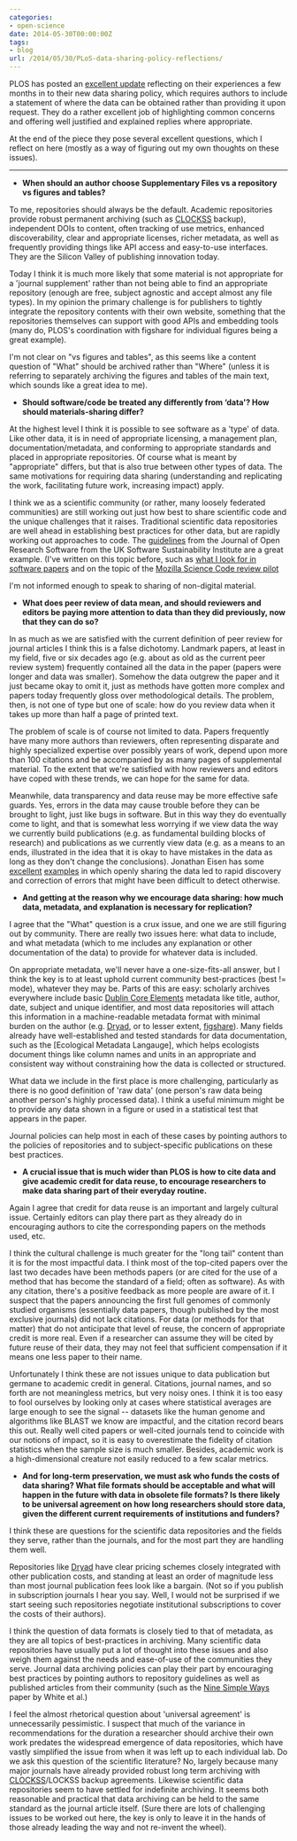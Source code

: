 ```yaml
---
categories:
- open-science
date: 2014-05-30T00:00:00Z
tags:
- blog
url: /2014/05/30/PLoS-data-sharing-policy-reflections/
---
```


PLOS has posted an [excellent
update](http://blogs.plos.org/biologue/2014/05/30/plos-data-policy-update/)
reflecting on their experiences a few months in to their new data sharing
policy, which requires authors to include a statement of where the data
can be obtained rather than providing it upon request. They do a rather
excellent job of highlighting common concerns and offering well justified
and explained replies where appropriate.


At the end of the piece they pose several excellent questions, which I reflect on here
(mostly as a way of figuring out my own thoughts on these issues).

----------------


- __When should an author choose Supplementary Files vs a repository
vs figures and tables?__

To me, repositories should always be the default. Academic repositories
provide robust permanent archiving (such as [CLOCKSS]
backup), independent DOIs to content, often tracking of use metrics,
enhanced discoverability, clear and appropriate licenses, richer metadata,
as well as frequently providing things like API access and easy-to-use
interfaces.  They are the Silicon Valley of publishing innovation today.

Today I think it is much more likely that some material is not
appropriate for a 'journal supplement' rather than not being able to
find an appropriate repository (enough are free, subject agnostic and
accept almost any file types). In my opinion the primary challenge is
for publishers to tightly integrate the repository contents with their
own website, something that the repositories themselves can support
with good APIs and embedding tools (many do, PLOS's coordination with
figshare for individual figures being a great example).

I'm not clear on "vs figures and tables", as this seems like a content
question of "What" should be archived rather than "Where" (unless it is
referring to separately archiving the figures and tables of the main text,
which sounds like a great idea to me).

- __Should software/code be treated any differently from ‘data'? How
should materials-sharing differ?__

At the highest level I think it is possible to see software as a 'type'
of data. Like other data, it is in need of appropriate licensing, a
management plan, documentation/metadata, and conforming to appropriate
standards and placed in appropriate repositories.  Of course what is meant
by "appropriate" differs, but that is also true between other types of
data. The same motivations for requiring data sharing (understanding and
replicating the work, facilitating future work, increasing impact) apply.

I think we as a scientific community (or rather, many loosely federated
communities) are still working out just how best to share scientific
code and the unique challenges that it raises.  Traditional scientific
data repositories are well ahead in establishing best practices for
other data, but are rapidly working out approaches to code. The [guidelines](http://openresearchsoftware.metajnl.com/about/editorialPolicies)
from the Journal of Open Research Software from the UK Software
Sustainability Institute are a great example. (I've written on this topic
before, such as [what I look for in software papers](http://www.carlboettiger.info/2013/06/13/what-I-look-for-in-software-papers.html) and on the topic
of the [Mozilla Science Code review pilot](www.carlboettiger.info/2013/09/25/mozilla-software-review.html)

I'm not informed enough to speak to sharing of non-digital material.

- __What does peer review of data mean, and should reviewers and editors
be paying more attention to data than they did previously, now that they
can do so?__


In as much as we are satisfied with the current definition of peer review
for journal articles I think this is a false dichotomy. Landmark papers, at
least in my field, five or six decades ago (e.g. about as old as the
current peer review system) frequently contained all the data in the paper
(papers were longer and data was smaller).  Somehow the data outgrew the
paper and it just became okay to omit it, just as methods have gotten more
complex and papers today frequently gloss over methodological details. The
problem, then, is not one of type but one of scale: how do you review data
when it takes up more than half a page of printed text.

The problem of scale is of course not limited to data. Papers frequently
have many more authors than reviewers, often representing disparate and
highly specialized expertise over possibly years of work, depend upon more
than 100 citations and be accompanied by as many pages of supplemental material.
To the extent that we're satisfied with how reviewers and editors have coped
with these trends, we can hope for the same for data.

Meanwhile, data transparency and data reuse may be more effective safe guards.
Yes, errors in the data may cause trouble before they can be brought to light,
just like bugs in software.  But in this way they do eventually come to light,
and that is somewhat less worrying if we view data the way we currently build publications
(e.g. as fundamental building blocks of research) and publications as we currently
view data (e.g. as a means to an ends, illustrated in the idea that it is okay to have
mistakes in the data as long as they don't change the conclusions). Jonathan Eisen
has some [excellent](http://www.slideshare.net/phylogenomics/jonathan-eisen-talk-on-open-science-at-bosc2012-ismb "see slide 13") [examples](https://www.youtube.com/watch?v=oWZzUe3Kxeo) in which openly sharing the data led to rapid
discovery and correction of errors that might have been difficult to detect
otherwise.



- __And getting at the reason why we encourage data sharing: how much data,
metadata, and explanation is necessary for replication?__

I agree that the "What" question is a crux issue, and one we are still
figuring out by community. There are really two issues here: what data
to include, and what metadata (which to me includes any explanation or
other documentation of the data) to provide for whatever data is included.


On appropriate metadata, we'll never have a one-size-fits-all answer, but
I think the key is to at least uphold current community best-practices
(best != mode), whatever they may be. Parts of this are easy: scholarly
archives everywhere include basic [Dublin Core Elements] metadata
like title, author, date, subject and unique identifier, and most
data repositories will attach this information in a machine-readable
metadata format with minimal burden on the author (e.g. [Dryad], or to
lesser extent, [figshare]).  Many fields already have well-established
and tested standards for data documentation, such as the [Ecological
Metadata Langauge], which helps ecologists document things like column
names and units in an appropriate and consistent way without constraining
how the data is collected or structured.

What data we include in the first place is more challenging, particularly
as there is no good definition of 'raw data' (one person's raw data being
another person's highly processed data). I think a useful minimum might
be to provide any data shown in a figure or used in a statistical test
that appears in the paper.

Journal policies can help most in each of these cases by pointing authors
to the policies of repositories and to subject-specific publications on
these best practices.


- __A crucial issue that is much wider than PLOS is how to cite data and
give academic credit for data reuse, to encourage researchers to make
data sharing part of their everyday routine.__

Again I agree that credit for data reuse is an important and largely
cultural issue. Certainly editors can play there part as they already do
in encouraging authors to cite the corresponding papers on the methods
used, etc.

I think the cultural challenge is much greater for the "long tail" content
than it is for the most impactful data. I think most of the top-cited
papers over the last two decades have been methods papers (or are cited
for the use of a method that has become the standard of a field; often
as software).  As with any citation, there's a positive feedback as more
people are aware of it.  I suspect that the papers announcing the first
full genomes of commonly studied organisms (essentially data papers,
though published by the most exclusive journals) did not lack citations.
For data (or methods for that matter) that do not anticipate that level
of reuse, the concern of appropriate credit is more real. Even if a
researcher can assume they will be cited by future reuse of their data,
they may not feel that sufficient compensation if it means one less
paper to their name.

Unfortunately I think these are not issues unique to data publication but
germane to academic credit in general. Citations, journal names, and so
forth are not meaningless metrics, but very noisy ones.  I think it is too
easy to fool ourselves by looking only at cases where statistical averages
are large enough to see the signal -- datasets like the human genome and
algorithms like BLAST we know are impactful, and the citation record bears
this out. Really well cited papers or well-cited journals tend to coincide
with our notions of impact, so it is easy to overestimate the fidelity
of citation statistics when the sample size is much smaller. Besides,
academic work is a high-dimensional creature not easily reduced to a few
scalar metrics. <!--(I think that is why, at least in the US, we tend
to place more trust in the opinions of people over current metrics.)-->



- __And for long-term preservation, we must ask who funds the costs of
data sharing?  What file formats should be acceptable and what will
happen in the future with data in obsolete file formats? Is there likely
to be universal agreement on how long researchers should store data,
given the different current requirements of institutions and funders?__

I think these are questions for the scientific data repositories and the
fields they serve, rather than the journals, and for the most part they
are handling them well.

Repositories like [Dryad] have clear pricing schemes closely integrated
with other publication costs, and standing at least an order of magnitude
less than most journal publication fees look like a bargain. (Not so if
you publish in subscription journals I hear you say.  Well, I would not
be surprised if we start seeing such repositories negotiate institutional
subscriptions to cover the costs of their authors).

I think the question of data formats is closely tied to that of metadata,
as they are all topics of best-practices in archiving. Many scientific
data repositories have usually put a lot of thought into these issues
and also weigh them against the needs and ease-of-use of the communities
they serve.  Journal data archiving policies can play their part by
encouraging best practices by pointing authors to repository guidelines as
well as published articles from their community (such as the [Nine Simple
Ways](http://library.queensu.ca/ojs/index.php/IEE/article/view/4608)
paper by White et al.)

I feel the almost rhetorical question about 'universal agreement'
is unnecessarily pessimistic.  I suspect that much of the variance in
recommendations for the duration a researcher should archive their own
work predates the widespread emergence of data repositories, which have
vastly simplified the issue from when it was left up to each individual
lab.  Do we ask this question of the scientific literature? No, largely
because many major journals have already provided robust long term
archiving with [CLOCKSS]/LOCKSS backup agreements.  Likewise scientific
data repositories seem to have settled for indefinite archiving.  It seems
both reasonable and practical that data archiving can be held to the
same standard as the journal article itself. (Sure there are lots of
challenging issues to be worked out here, the key is only to leave it in
the hands of those already leading the way and not re-invent the wheel).



[Dublin Core Elements]: http://en.wikipedia.org/wiki/Dublin_Core
[Ecological Metadata Language]: http://en.wikipedia.org/wiki/Ecological_Metadata_Language
[figshare]: http://figshare.org
[Dryad]: http://datadryad.org
[CLOCKSS]: http://clockss.org


